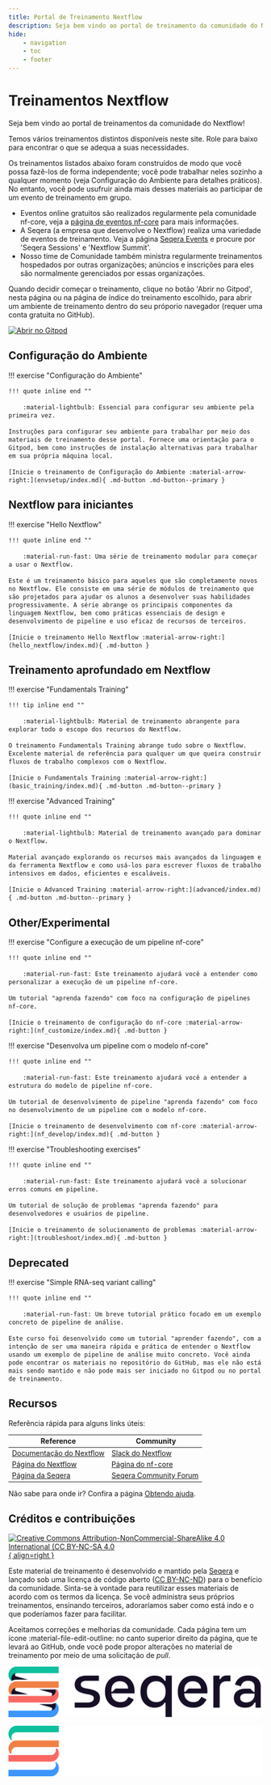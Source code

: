 ```yaml
---
title: Portal de Treinamento Nextflow
description: Seja bem vindo ao portal de treinamento da comunidade do Nextflow!
hide:
    - navigation
    - toc
    - footer
---
```


# Treinamentos Nextflow

Seja bem vindo ao portal de treinamentos da comunidade do Nextflow!

Temos vários treinamentos distintos disponíveis neste site. Role para baixo para encontrar o que se adequa a suas necessidades.

Os treinamentos listados abaixo foram construídos de modo que você possa fazê-los de forma independente; você pode trabalhar neles sozinho a qualquer momento (veja Configuração do Ambiente para detalhes práticos). No entanto, você pode usufruir ainda mais desses materiais ao participar de um evento de treinamento em grupo.

-   Eventos online gratuitos são realizados regularmente pela comunidade nf-core, veja a [página de eventos nf-core](https://nf-co.re/events) para mais informações.
-   A Seqera (a empresa que desenvolve o Nextflow) realiza uma variedade de eventos de treinamento. Veja a página [Seqera Events](https://seqera.io/events/) e procure por 'Seqera Sessions' e 'Nextflow Summit'.
-   Nosso time de Comunidade também ministra regularmente treinamentos hospedados por outras organizações; anúncios e inscrições para eles são normalmente gerenciados por essas organizações.

Quando decidir começar o treinamento, clique no botão 'Abrir no Gitpod', nesta página ou na página de índice do treinamento escolhido, para abrir um ambiente de treinamento dentro do seu próporio navegador (requer uma conta gratuita no GitHub).

[![Abrir no Gitpod](https://img.shields.io/badge/Gitpod-%20Open%20in%20Gitpod-908a85?logo=gitpod)](https://gitpod.io/#https://github.com/nextflow-io/training)

## Configuração do Ambiente

!!! exercise "Configuração do Ambiente"

    !!! quote inline end ""

        :material-lightbulb: Essencial para configurar seu ambiente pela primeira vez.

    Instruções para configurar seu ambiente para trabalhar por meio dos materiais de treinamento desse portal. Fornece uma orientação para o Gitpod, bem como instruções de instalação alternativas para trabalhar em sua própria máquina local.

    [Inicie o treinamento de Configuração do Ambiente :material-arrow-right:](envsetup/index.md){ .md-button .md-button--primary }

## Nextflow para iniciantes

!!! exercise "Hello Nextflow"

    !!! quote inline end ""

        :material-run-fast: Uma série de treinamento modular para começar a usar o Nextflow.

    Este é um treinamento básico para aqueles que são completamente novos no Nextflow. Ele consiste em uma série de módulos de treinamento que são projetados para ajudar os alunos a desenvolver suas habilidades progressivamente. A série abrange os principais componentes da linguagem Nextflow, bem como práticas essenciais de design e desenvolvimento de pipeline e uso eficaz de recursos de terceiros.

    [Inicie o treinamento Hello Nextflow :material-arrow-right:](hello_nextflow/index.md){ .md-button }

## Treinamento aprofundado em Nextflow

!!! exercise "Fundamentals Training"

    !!! tip inline end ""

        :material-lightbulb: Material de treinamento abrangente para explorar todo o escopo dos recursos do Nextflow.

    O treinamento Fundamentals Training abrange tudo sobre o Nextflow. Excelente material de referência para qualquer um que queira construir fluxos de trabalho complexos com o Nextflow.

    [Inicie o Fundamentals Training :material-arrow-right:](basic_training/index.md){ .md-button .md-button--primary }

!!! exercise "Advanced Training"

    !!! quote inline end ""

        :material-lightbulb: Material de treinamento avançado para dominar o Nextflow.

    Material avançado explorando os recursos mais avançados da linguagem e da ferramenta Nextflow e como usá-los para escrever fluxos de trabalho intensivos em dados, eficientes e escaláveis.

    [Inicie o Advanced Training :material-arrow-right:](advanced/index.md){ .md-button .md-button--primary }

## Other/Experimental

!!! exercise "Configure a execução de um pipeline nf-core"

    !!! quote inline end ""

        :material-run-fast: Este treinamento ajudará você a entender como personalizar a execução de um pipeline nf-core.

    Um tutorial "aprenda fazendo" com foco na configuração de pipelines nf-core.

    [Inicie o treinamento de configuração do nf-core :material-arrow-right:](nf_customize/index.md){ .md-button }

!!! exercise "Desenvolva um pipeline com o modelo nf-core"

    !!! quote inline end ""

        :material-run-fast: Este treinamento ajudará você a entender a estrutura do modelo de pipeline nf-core.

    Um tutorial de desenvolvimento de pipeline "aprenda fazendo" com foco no desenvolvimento de um pipeline com o modelo nf-core.

    [Inicie o treinamento de desenvolvimento com nf-core :material-arrow-right:](nf_develop/index.md){ .md-button }

!!! exercise "Troubleshooting exercises"

    !!! quote inline end ""

        :material-run-fast: Este treinamento ajudará você a solucionar erros comuns em pipeline.

    Um tutorial de solução de problemas "aprenda fazendo" para desenvolvedores e usuários de pipeline.

    [Inicie o treinamento de solucionamento de problemas :material-arrow-right:](troubleshoot/index.md){ .md-button }

## Deprecated

!!! exercise "Simple RNA-seq variant calling"

    !!! quote inline end ""

        :material-run-fast: Um breve tutorial prático focado em um exemplo concreto de pipeline de análise.

    Este curso foi desenvolvido como um tutorial "aprender fazendo", com a intenção de ser uma maneira rápida e prática de entender o Nextflow usando um exemplo de pipeline de análise muito concreto. Você ainda pode encontrar os materiais no repositório do GitHub, mas ele não está mais sendo mantido e não pode mais ser iniciado no Gitpod ou no portal de treinamento.

## Recursos

Referência rápida para alguns links úteis:

| Reference                                                   |  Community                                                   |
| ----------------------------------------------------------- | ------------------------------------------------------------ |
| [Documentação do Nextflow](https://nextflow.io/docs/latest/index.html) | [Slack do Nextflow](https://www.nextflow.io/slack-invite.html)  |
| [Página do Nextflow](https://nextflow.io/)                   | [Página do nf-core](https://nf-co.re/)                                 |
| [Página da Seqera](https://seqera.io/)                                | [Seqera Community Forum](https://community.seqera.io)        |

Não sabe para onde ir? Confira a página [Obtendo ajuda](help.md).

## Créditos e contribuições

[![Creative Commons Attribution-NonCommercial-ShareAlike 4.0 International (CC BY-NC-SA 4.0](assets/img/cc_by-nc-nd.svg){ align=right }](https://creativecommons.org/licenses/by-nc-nd/4.0/)

Este material de treinamento é desenvolvido e mantido pela [Seqera](https://seqera.io) e lançado sob uma licença de código aberto ([CC BY-NC-ND](https://creativecommons.org/licenses/by-nc-nd/4.0/)) para o benefício da comunidade. Sinta-se à vontade para reutilizar esses materiais de acordo com os termos da licença. Se você administra seus próprios treinamentos, ensinando terceiros, adoraríamos saber como está indo e o que poderíamos fazer para facilitar.

Aceitamos correções e melhorias da comunidade. Cada página tem um ícone :material-file-edit-outline: no canto superior direito da página, que te levará ao GitHub, onde você pode propor alterações no material de treinamento por meio de uma solicitação de _pull_.

<div markdown class="homepage_logos">

![Seqera](assets/img/seqera_logo.png#only-light)

![Seqera](assets/img/seqera_logo_dark.png#only-dark)

</div>
